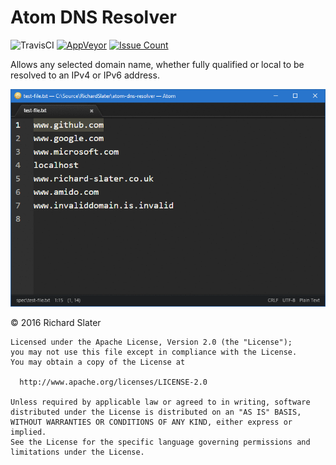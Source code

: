 # Atom DNS Resolver

![TravisCI](https://travis-ci.org/RichardSlater/atom-dns-resolver.svg?branch=master) [![AppVeyor](https://ci.appveyor.com/api/projects/status/m7fgyausf7bo2waf?svg=true)](https://ci.appveyor.com/project/richard-slater/atom-dns-resolver) [![Issue Count](https://codeclimate.com/github/RichardSlater/atom-dns-resolver/badges/issue_count.svg)](https://codeclimate.com/github/RichardSlater/atom-dns-resolver)

Allows any selected domain name, whether fully qualified or local to be resolved to an IPv4 or IPv6 address.

![DNS Resolver Screenshot](assets/screenshot.gif)

&copy; 2016 Richard Slater

    Licensed under the Apache License, Version 2.0 (the "License");
    you may not use this file except in compliance with the License.
    You may obtain a copy of the License at

      http://www.apache.org/licenses/LICENSE-2.0

    Unless required by applicable law or agreed to in writing, software
    distributed under the License is distributed on an "AS IS" BASIS,
    WITHOUT WARRANTIES OR CONDITIONS OF ANY KIND, either express or implied.
    See the License for the specific language governing permissions and
    limitations under the License.
